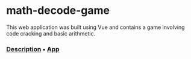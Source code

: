 # math-decode-game

This web application was built using Vue and contains a game involving code cracking and basic arithmetic.

### [Description][description] • [App][app]

[description]: https://peyton-a-wang.github.io/projects/math-decode-game/
[app]: https://peyton-a-wang.github.io/math-decode-game/
